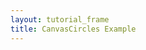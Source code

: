 ```yaml
---
layout: tutorial_frame
title: CanvasCircles Example
---
```

<script type="module">
	import {Map, GridLayer} from 'leaflet';

	const map = new Map('map', {
		center: [0, 0],
		zoom: 0
	});

	GridLayer.CanvasCircles = GridLayer.extend({
		createTile(coords) {
			const tile = document.createElement('canvas');

			const tileSize = this.getTileSize();
			tile.setAttribute('width', tileSize.x);
			tile.setAttribute('height', tileSize.y);

			const ctx = tile.getContext('2d');

			// Draw whatever is needed in the canvas context
			// For example, circles which get bigger as we zoom in
			ctx.arc(tileSize.x / 2, tileSize.x / 2, 4 + coords.z * 4, 0, 2 * Math.PI, false);
			ctx.fill();

			return tile;
		}
	});

	const cavasGridLayer = new GridLayer.CanvasCircles();
	map.addLayer(cavasGridLayer);
</script>
